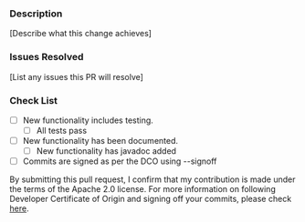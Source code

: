 ### Description
[Describe what this change achieves]
 
### Issues Resolved
[List any issues this PR will resolve]
 
### Check List
- [ ] New functionality includes testing.
  - [ ] All tests pass
- [ ] New functionality has been documented.
  - [ ] New functionality has javadoc added
- [ ] Commits are signed as per the DCO using --signoff 

By submitting this pull request, I confirm that my contribution is made under the terms of the Apache 2.0 license.
For more information on following Developer Certificate of Origin and signing off your commits, please check [here](https://github.com/opensearch-project/opnesearch-cli/blob/main/CONTRIBUTING.md#developer-certificate-of-origin).

